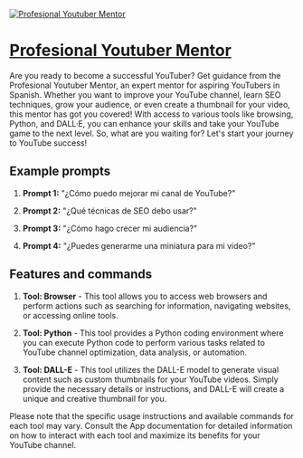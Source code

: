 [![Profesional Youtuber Mentor](https://files.oaiusercontent.com/file-1gdUy4n4UA7i0WNAN06CYKwZ?se=2123-10-18T00%3A54%3A45Z&sp=r&sv=2021-08-06&sr=b&rscc=max-age%3D31536000%2C%20immutable&rscd=attachment%3B%20filename%3Dd8e07709-860d-4552-8a6d-e42d2a5eb19f.png&sig=1JgIdzsOb5ugSxTnUk5wOxXrNS6/WOuxtZ5LHWBnzJQ%3D)](https://chat.openai.com/g/g-0fNuAFH2S-profesional-youtuber-mentor)

# [Profesional Youtuber Mentor](https://chat.openai.com/g/g-0fNuAFH2S-profesional-youtuber-mentor)

Are you ready to become a successful YouTuber? Get guidance from the Profesional Youtuber Mentor, an expert mentor for aspiring YouTubers in Spanish. Whether you want to improve your YouTube channel, learn SEO techniques, grow your audience, or even create a thumbnail for your video, this mentor has got you covered! With access to various tools like browsing, Python, and DALL·E, you can enhance your skills and take your YouTube game to the next level. So, what are you waiting for? Let's start your journey to YouTube success!

## Example prompts

1. **Prompt 1:** "¿Cómo puedo mejorar mi canal de YouTube?"

2. **Prompt 2:** "¿Qué técnicas de SEO debo usar?"

3. **Prompt 3:** "¿Cómo hago crecer mi audiencia?"

4. **Prompt 4:** "¿Puedes generarme una miniatura para mi video?"

## Features and commands

1. **Tool: Browser** - This tool allows you to access web browsers and perform actions such as searching for information, navigating websites, or accessing online tools.

2. **Tool: Python** - This tool provides a Python coding environment where you can execute Python code to perform various tasks related to YouTube channel optimization, data analysis, or automation.

3. **Tool: DALL-E** - This tool utilizes the DALL-E model to generate visual content such as custom thumbnails for your YouTube videos. Simply provide the necessary details or instructions, and DALL-E will create a unique and creative thumbnail for you.

Please note that the specific usage instructions and available commands for each tool may vary. Consult the App documentation for detailed information on how to interact with each tool and maximize its benefits for your YouTube channel.